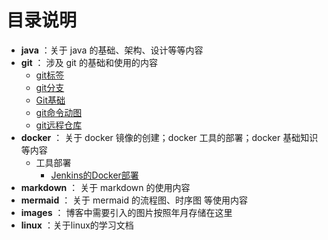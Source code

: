 # 目录说明

- **java** ：关于 java 的基础、架构、设计等等内容
- **git** ： 涉及 git 的基础和使用的内容
  - [git标签](./git/git标签)
  - [git分支](./git/git分支)
  - [Git基础](./git/Git基础)
  - [git命令动图](./git/git命令动图)
  - [git远程仓库](./git/git远程仓库)
- **docker** ： 关于 docker 镜像的创建；docker 工具的部署；docker 基础知识等内容
  - 工具部署
    - [Jenkins的Docker部署](./docker/工具部署/Jenkins的Docker部署)
- **markdown** ： 关于 markdown 的使用内容
- **mermaid** ： 关于 mermaid 的流程图、时序图 等使用内容
- **images** ： 博客中需要引入的图片按照年月存储在这里
- **linux** ：关于linux的学习文档

